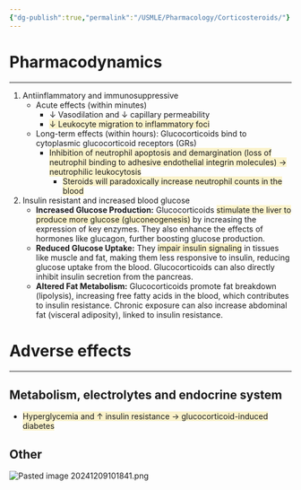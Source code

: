 ```yaml
---
{"dg-publish":true,"permalink":"/USMLE/Pharmacology/Corticosteroids/"}
---
```


# Pharmacodynamics
---
1. Antiinflammatory and immunosuppressive
	- Acute effects (within minutes) 
		- ↓ Vasodilation and ↓ capillary permeability
		- <span style="background:rgba(240, 200, 0, 0.2)">↓ Leukocyte migration to inflammatory foci</span>
	- Long-term effects (within hours): Glucocorticoids bind to cytoplasmic glucocorticoid receptors (GRs)
		- <span style="background:rgba(240, 200, 0, 0.2)">Inhibition of neutrophil apoptosis and demargination (loss of neutrophil binding to adhesive endothelial integrin molecules) → neutrophilic leukocytosis</span>
			- <span style="background:rgba(240, 200, 0, 0.2)">Steroids will paradoxically increase neutrophil counts in the blood</span>
2. Insulin resistant and increased blood glucose
	- **Increased Glucose Production:** Glucocorticoids <span style="background:rgba(240, 200, 0, 0.2)">stimulate the liver to produce more glucose (gluconeogenesis)</span> by increasing the expression of key enzymes. They also enhance the effects of hormones like glucagon, further boosting glucose production.
	- **Reduced Glucose Uptake:** They <span style="background:rgba(240, 200, 0, 0.2)">impair insulin signaling</span> in tissues like muscle and fat, making them less responsive to insulin, reducing glucose uptake from the blood. Glucocorticoids can also directly inhibit insulin secretion from the pancreas.
	- **Altered Fat Metabolism:** Glucocorticoids promote fat breakdown (lipolysis), increasing free fatty acids in the blood, which contributes to insulin resistance. Chronic exposure can also increase abdominal fat (visceral adiposity), linked to insulin resistance.
# Adverse effects
---
## Metabolism, electrolytes and endocrine system
- <span style="background:rgba(240, 200, 0, 0.2)">Hyperglycemia and ↑ insulin resistance → glucocorticoid-induced diabetes</span>
## Other
![Pasted image 20241209101841.png](/img/user/appendix/Pasted%20image%2020241209101841.png)
